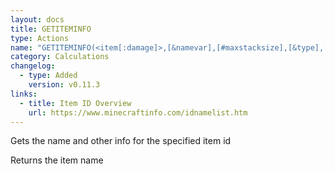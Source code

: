 ```yaml
---
layout: docs
title: GETITEMINFO
type: Actions
name: "GETITEMINFO(<item[:damage]>,[&namevar],[#maxstacksize],[&type],[&dropid])"
category: Calculations
changelog:
  - type: Added
    version: v0.11.3
links:
  - title: Item ID Overview
    url: https://www.minecraftinfo.com/idnamelist.htm
---
```

Gets the name and other info for the specified item id

Returns the item name
